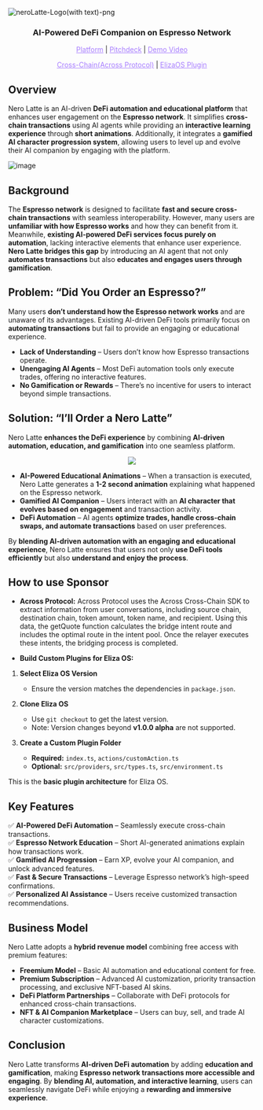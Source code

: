 ![neroLatte-Logo(with text)-png](https://github.com/user-attachments/assets/32b91dd6-01d6-425b-b130-844f03847b21)

<h3 align="center">AI-Powered DeFi Companion on Espresso Network</h3>

<p align="center">
  <a href="" style="color: #a77dff">Platform</a> | <a href="https://www.figma.com/deck/S2wbmpBoyj6emPGKRDjuqh" style="color: #a77dff">Pitchdeck</a> | <a href="" style="color: #a77dff">Demo Video</a>
</p>

<p align="center">
  <a href="" style="color: #a77dff">Cross-Chain(Across Protocol)</a> | <a href="https://github.com/chan3785/plugin-across" style="color: #a77dff">ElizaOS Plugin</a>
</p>

## Overview  
Nero Latte is an AI-driven **DeFi automation and educational platform** that enhances user engagement on the **Espresso network**. It simplifies **cross-chain transactions** using AI agents while providing an **interactive learning experience** through **short animations**. Additionally, it integrates a **gamified AI character progression system**, allowing users to level up and evolve their AI companion by engaging with the platform.  

![image](https://github.com/user-attachments/assets/3b7f6740-9693-417e-b361-7dd85a28b70a)

## Background  
The **Espresso network** is designed to facilitate **fast and secure cross-chain transactions** with seamless interoperability. However, many users are **unfamiliar with how Espresso works** and how they can benefit from it. Meanwhile, **existing AI-powered DeFi services focus purely on automation**, lacking interactive elements that enhance user experience. **Nero Latte bridges this gap** by introducing an AI agent that not only **automates transactions** but also **educates and engages users through gamification**.  

## Problem: “Did You Order an Espresso?”  
Many users **don’t understand how the Espresso network works** and are unaware of its advantages. Existing AI-driven DeFi tools primarily focus on **automating transactions** but fail to provide an engaging or educational experience.  

- **Lack of Understanding** – Users don’t know how Espresso transactions operate.  
- **Unengaging AI Agents** – Most DeFi automation tools only execute trades, offering no interactive features.  
- **No Gamification or Rewards** – There’s no incentive for users to interact beyond simple transactions.  

## Solution: “I’ll Order a Nero Latte”  
Nero Latte **enhances the DeFi experience** by combining **AI-driven automation, education, and gamification** into one seamless platform.  

<p align="center">
  <img src="https://github.com/user-attachments/assets/2befb895-366a-41bc-a8b3-e9812cb7601c">
</p>

- **AI-Powered Educational Animations** – When a transaction is executed, Nero Latte generates a **1-2 second animation** explaining what happened on the Espresso network.  
- **Gamified AI Companion** – Users interact with an **AI character that evolves based on engagement** and transaction activity.  
- **DeFi Automation** – AI agents **optimize trades, handle cross-chain swaps, and automate transactions** based on user preferences.  

By **blending AI-driven automation with an engaging and educational experience**, Nero Latte ensures that users not only **use DeFi tools efficiently** but also **understand and enjoy the process**.  

## How to use Sponsor
- **Across Protocol:** Across Protocol uses the Across Cross-Chain SDK to extract information from user conversations, including source chain, destination chain, token amount, token name, and recipient. Using this data, the getQuote function calculates the bridge intent route and includes the optimal route in the intent pool. Once the relayer executes these intents, the bridging process is completed.

- **Build Custom Plugins for Eliza OS:**  

1. **Select Eliza OS Version**  
   - Ensure the version matches the dependencies in `package.json`.  

2. **Clone Eliza OS**  
   - Use `git checkout` to get the latest version.  
   - Note: Version changes beyond **v1.0.0 alpha** are not supported.  

3. **Create a Custom Plugin Folder**  
   - **Required:** `index.ts`, `actions/customAction.ts`  
   - **Optional:** `src/providers`, `src/types.ts`, `src/environment.ts`  

This is the **basic plugin architecture** for Eliza OS.

## Key Features  
✅ **AI-Powered DeFi Automation** – Seamlessly execute cross-chain transactions.  
✅ **Espresso Network Education** – Short AI-generated animations explain how transactions work.  
✅ **Gamified AI Progression** – Earn XP, evolve your AI companion, and unlock advanced features.  
✅ **Fast & Secure Transactions** – Leverage Espresso network’s high-speed confirmations.  
✅ **Personalized AI Assistance** – Users receive customized transaction recommendations.  

## Business Model  
Nero Latte adopts a **hybrid revenue model** combining free access with premium features:  

- **Freemium Model** – Basic AI automation and educational content for free.  
- **Premium Subscription** – Advanced AI customization, priority transaction processing, and exclusive NFT-based AI skins.  
- **DeFi Platform Partnerships** – Collaborate with DeFi protocols for enhanced cross-chain transactions.  
- **NFT & AI Companion Marketplace** – Users can buy, sell, and trade AI character customizations.  

## Conclusion  
Nero Latte transforms **AI-driven DeFi automation** by adding **education and gamification**, making **Espresso network transactions more accessible and engaging**. By **blending AI, automation, and interactive learning**, users can seamlessly navigate DeFi while enjoying a **rewarding and immersive experience**.
